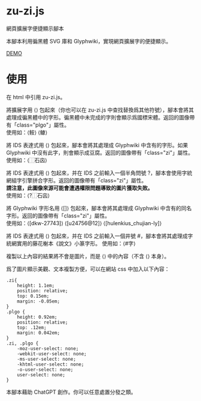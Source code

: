 # zu-zi.js
網頁擴展字便捷顯示腳本

本腳本利用徧黑體 SVG 庫和 Glyphwiki，實現網頁擴展字的便捷顯示。

[DEMO](https://vistudium.top/1926/08/16/zu-zi/)

# 使用

在 html 中引用 zu-zi.js。

將擴展字用 ⟨⟩ 包起來（你也可以在 zu-zi.js 中查找替換爲其他符號），腳本會將其處理成徧黑體中的字形。徧黑體中未完成的字則會顯示爲國標宋體。返回的圖像帶有「class="plgo"」屬性。<br>
使用如：⟨𩽾⟩ ⟨𩾌⟩

將 IDS 表達式用 ⟨⟩ 包起來，腳本會將其處理成 Glyphwiki 中含有的字形。如果 Glyphwiki 中沒有此字，則會顯示成豆腐。返回的圖像帶有「class="zi"」屬性。<br>
使用如：⟨⿰石㐫⟩

將 IDS 表達式用 ⟨⟩ 包起來，并在 IDS 之前輸入一個半角問號 ?，腳本會使用字統網組字引擎拼合字形。返回的圖像帶有「class="zi"」屬性。<br>
**請注意，此圖像來源可能會遭遇權限問題導致的圖片獲取失敗。**<br>
使用如：⟨?⿰石㐫⟩

將 Glyphwiki 字形名用 ⟨[]⟩ 包起來，腳本會將其處理成 Glyphwiki 中含有的同名字形。返回的圖像帶有「class="zi"」屬性。<br>
使用如：⟨[dkw-27743]⟩ ⟨[u24756@12]⟩ ⟨[hulenkius_chujian-ly]⟩

將 IDS 表達式用 ⟨⟩ 包起來，并在 IDS 之前輸入一個井號 #，腳本會將其處理成字統網實用的藤花榭本《說文》小篆字形。
使用如：⟨#字⟩

複製以上內容的結果將不會是圖片，而是 ⟨⟩ 中的內容（不含 ⟨⟩ 本身）。

爲了圖片顯示美觀、文本複製方便，可以在網站 css 中加入以下內容：

```
.zi{
	height: 1.1em;
	position: relative;
	top: 0.15em;
	margin: -0.05em;
}
.plgo {
	height: 0.92em;
	position: relative;
	top: .12em;
	margin: 0.042em;
}
.zi, .plgo {
	-moz-user-select: none;
	-webkit-user-select: none;
	-ms-user-select: none;
	-khtml-user-select: none;
	-o-user-select: none;
	user-select: none;
}
```

本腳本藉助 ChatGPT 創作。你可以任意處置分發之類。
